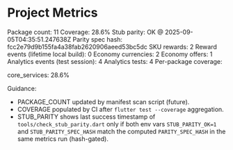 # Project Metrics

<!-- AUTO:PACKAGE_COUNT -->Package count: 11<!-- END -->
<!-- AUTO:COVERAGE -->Coverage: 28.6%<!-- END -->
<!-- AUTO:STUB_PARITY -->Stub parity: OK @ 2025-09-05T04:35:51.247638Z<!-- END -->
<!-- AUTO:PARITY_SPEC_HASH -->Parity spec hash: fcc2e79d9b155fa4a38fab2620906aeed53bc5dc<!-- END -->
<!-- AUTO:SKU_REWARDS -->SKU rewards: 2<!-- END -->
<!-- AUTO:REWARD_EVENTS -->Reward events (lifetime local build): 0<!-- END -->
<!-- AUTO:ECONOMY_CURRENCIES -->Economy currencies: 2<!-- END -->
<!-- AUTO:ECONOMY_OFFERS -->Economy offers: 1<!-- END -->
<!-- AUTO:ANALYTICS_EVENTS -->Analytics events (test session): 4<!-- END -->
<!-- AUTO:ANALYTICS_TESTS -->Analytics tests: 4<!-- END -->

<!-- AUTO:COVERAGE_BREAKDOWN -->Per-package coverage:

core_services: 28.6%<!-- END -->

Guidance:

-    PACKAGE_COUNT updated by manifest scan script (future).
-    COVERAGE populated by CI after `flutter test --coverage` aggregation.
-    STUB_PARITY shows last success timestamp of `tools/check_stub_parity.dart` only if both env vars `STUB_PARITY_OK=1` and `STUB_PARITY_SPEC_HASH` match the computed `PARITY_SPEC_HASH` in the same metrics run (hash-gated).
